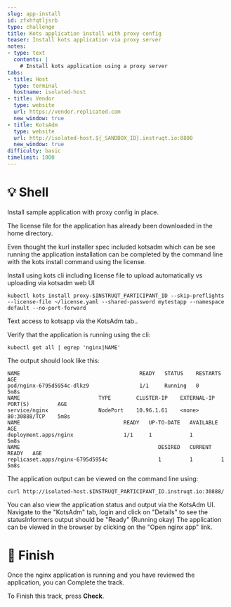 ```yaml
---
slug: app-install
id: zfxhfqtljsrb
type: challenge
title: Kots application install with proxy config
teaser: Install kots application via proxy server
notes:
- type: text
  contents: |
    # Install kots application using a proxy server
tabs:
- title: Host
  type: terminal
  hostname: isolated-host
- title: Vendor
  type: website
  url: https://vendor.replicated.com
  new_window: true
- title: KotsAdm
  type: website
  url: http://isolated-host.${_SANDBOX_ID}.instruqt.io:8800
  new_window: true
difficulty: basic
timelimit: 1800
---
```


💡 Shell
=========

Install sample application with proxy config in place.

The license file for the application has already been downloaded in the home directory.

Even thought the kurl installer spec included kotsadm which can be see running the application installation can be completed by the command line with the kots install command using the license.

Install using kots cli including license file to upload automatically vs uploading via kotsadm web UI
```
kubectl kots install proxy-$INSTRUQT_PARTICIPANT_ID --skip-preflights --license-file ~/license.yaml --shared-password mytestapp --namespace default --no-port-forward
```

Text access to kotsapp via the KotsAdm tab..

Verify that the application is running using the cli:
```
kubectl get all | egrep 'nginx|NAME'
```

The output should look like this:
```
NAME                                      READY   STATUS    RESTARTS   AGE
pod/nginx-6795d5954c-dlkz9                1/1     Running   0          5m8s
NAME                         TYPE        CLUSTER-IP    EXTERNAL-IP   PORT(S)         AGE
service/nginx                NodePort    10.96.1.61    <none>        80:30888/TCP    5m8s
NAME                                 READY   UP-TO-DATE   AVAILABLE   AGE
deployment.apps/nginx                1/1     1            1           5m8s
NAME                                            DESIRED   CURRENT   READY   AGE
replicaset.apps/nginx-6795d5954c                1         1         1       5m8s
```

The application output can be viewed on the command line using:
```
curl http://isolated-host.$INSTRUQT_PARTICIPANT_ID.instruqt.io:30888/
```

You can also view the application status and output via the KotsAdm UI.
Navigate to the "KotsAdm" tab, login and click on "Details" to see the statusInformers output should be "Ready" (Running okay)
The application can be viewed in the browser by clicking on the "Open nginx app" link.


🏁 Finish
==========
Once the nginx application is running and you have reviewed the application, you can Complete the track.

To Finish this track, press **Check**.
